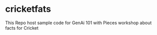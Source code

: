 # cricketfats
This Repo host sample code for GenAi 101 with Pieces workshop about facts for Cricket 
